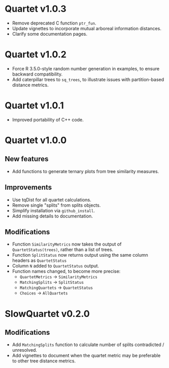 # Quartet v1.0.3

 - Remove deprecated C function `ptr_fun`.
 - Update vignettes to incorporate mutual arboreal information distances.
 - Clarify some documentation pages.

# Quartet v1.0.2

 - Force R 3.5.0-style random number generation in examples,
   to ensure backward compatibility.
 - Add caterpillar trees to `sq_trees`, to illustrate issues with partition-based
   distance metrics.

# Quartet v1.0.1

 - Improved portability of C++ code.

# Quartet v1.0.0
## New features
 - Add functions to generate ternary plots from tree similarity measures.
 
## Improvements
 - Use tqDist for all quartet calculations.
 - Remove single "splits" from splits objects.
 - Simplify installation via `github_install`.
 - Add missing details to documentation.
 
## Modifications
 - Function `SimilarityMetrics` now takes the output of `QuartetStatus(trees)`,
     rather than a list of trees.
 - Function `SplitStatus` now returns output using the same column headers as `QuartetStatus` 
 - Column `N` added to `QuartetStatus` output.
 - Function names changed, to become more precise:
   - `QuartetMetrics` → `SimilarityMetrics`
   - `MatchingSplits` → `SplitStatus`
   - `MatchingQuartets` → `QuartetStatus`
   - `Choices` → `AllQuartets`

# SlowQuartet v0.2.0
## Modifications
 - Add `MatchingSplits` function to calculate number of splits contradicted / unresolved.
 - Add vignettes to document when the quartet metric may be preferable to other tree distance metrics.
